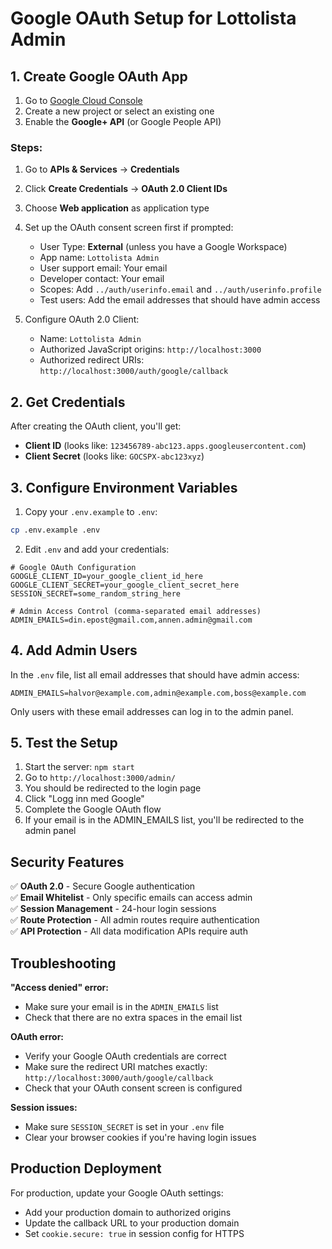 # Google OAuth Setup for Lottolista Admin

## 1. Create Google OAuth App

1. Go to [Google Cloud Console](https://console.cloud.google.com/)
2. Create a new project or select an existing one
3. Enable the **Google+ API** (or Google People API)

### Steps:
1. Go to **APIs & Services** → **Credentials**
2. Click **Create Credentials** → **OAuth 2.0 Client IDs**
3. Choose **Web application** as application type
4. Set up the OAuth consent screen first if prompted:
   - User Type: **External** (unless you have a Google Workspace)
   - App name: `Lottolista Admin`
   - User support email: Your email
   - Developer contact: Your email
   - Scopes: Add `../auth/userinfo.email` and `../auth/userinfo.profile`
   - Test users: Add the email addresses that should have admin access

5. Configure OAuth 2.0 Client:
   - Name: `Lottolista Admin`
   - Authorized JavaScript origins: `http://localhost:3000`
   - Authorized redirect URIs: `http://localhost:3000/auth/google/callback`

## 2. Get Credentials

After creating the OAuth client, you'll get:
- **Client ID** (looks like: `123456789-abc123.apps.googleusercontent.com`)
- **Client Secret** (looks like: `GOCSPX-abc123xyz`)

## 3. Configure Environment Variables

1. Copy your `.env.example` to `.env`:
```bash
cp .env.example .env
```

2. Edit `.env` and add your credentials:
```env
# Google OAuth Configuration
GOOGLE_CLIENT_ID=your_google_client_id_here
GOOGLE_CLIENT_SECRET=your_google_client_secret_here
SESSION_SECRET=some_random_string_here

# Admin Access Control (comma-separated email addresses)
ADMIN_EMAILS=din.epost@gmail.com,annen.admin@gmail.com
```

## 4. Add Admin Users

In the `.env` file, list all email addresses that should have admin access:
```env
ADMIN_EMAILS=halvor@example.com,admin@example.com,boss@example.com
```

Only users with these email addresses can log in to the admin panel.

## 5. Test the Setup

1. Start the server: `npm start`
2. Go to `http://localhost:3000/admin/`
3. You should be redirected to the login page
4. Click "Logg inn med Google" 
5. Complete the Google OAuth flow
6. If your email is in the ADMIN_EMAILS list, you'll be redirected to the admin panel

## Security Features

✅ **OAuth 2.0** - Secure Google authentication  
✅ **Email Whitelist** - Only specific emails can access admin  
✅ **Session Management** - 24-hour login sessions  
✅ **Route Protection** - All admin routes require authentication  
✅ **API Protection** - All data modification APIs require auth  

## Troubleshooting

**"Access denied" error:**
- Make sure your email is in the `ADMIN_EMAILS` list
- Check that there are no extra spaces in the email list

**OAuth error:**
- Verify your Google OAuth credentials are correct
- Make sure the redirect URI matches exactly: `http://localhost:3000/auth/google/callback`
- Check that your OAuth consent screen is configured

**Session issues:**
- Make sure `SESSION_SECRET` is set in your `.env` file
- Clear your browser cookies if you're having login issues

## Production Deployment

For production, update your Google OAuth settings:
- Add your production domain to authorized origins
- Update the callback URL to your production domain
- Set `cookie.secure: true` in session config for HTTPS